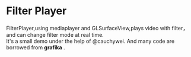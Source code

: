 # Filter Player
FilterPlayer,using mediaplayer and GLSurfaceView,plays video with filter，and can change filter mode at real time.  <br>
 It's a small demo under the help of @cauchywei.
And many code are borrowed from **grafika** .
